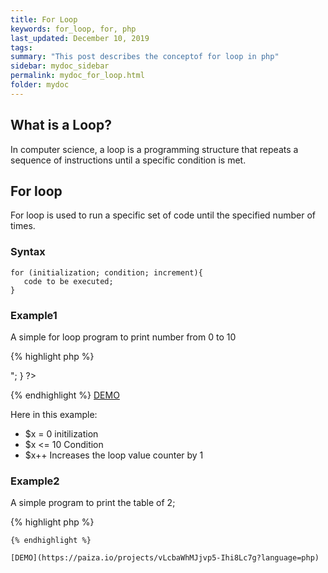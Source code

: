 ```yaml
---
title: For Loop
keywords: for_loop, for, php
last_updated: December 10, 2019
tags: 
summary: "This post describes the conceptof for loop in php"
sidebar: mydoc_sidebar
permalink: mydoc_for_loop.html
folder: mydoc
---
```


## What is a Loop?
In computer science, a loop is a programming structure that repeats a sequence of instructions until a specific condition is met.

## For loop
For loop is used to run a specific set of code until the specified number of times.

### Syntax 

```
for (initialization; condition; increment){
   code to be executed;
}
```

### Example1

A simple for loop program to print number from 0 to 10
 
{% highlight php %}
<?php 
for ($x = 0; $x <= 10; $x++) {
    echo "The number is: $x <br>";
} 
?>
{% endhighlight %}
[DEMO](https://paiza.io/projects/a2G9uOGAljOFNh3__5W8zA)

Here in this example:
* $x = 0 initilization
* $x <= 10 Condition
* $x++ Increases the loop value counter by 1

### Example2

A simple program to print the table of 2;

{% highlight php %}
<?php 
for ($x = 1; $x <= 10; $x++) {
    $b = 2 * $x;
    echo "2 * " .  $x . "= ". $b. "\n";
} 
?>
```
{% endhighlight %}

[DEMO](https://paiza.io/projects/vLcbaWhMJjvp5-Ihi8Lc7g?language=php)